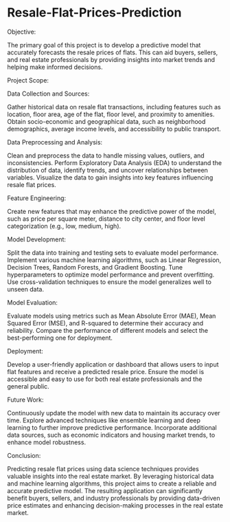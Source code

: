 # Resale-Flat-Prices-Prediction

Objective:

The primary goal of this project is to develop a predictive model that accurately forecasts the resale prices of flats. This can aid buyers, sellers, and real estate professionals by providing insights into market trends and helping make informed decisions.

Project Scope:

Data Collection and Sources:

Gather historical data on resale flat transactions, including features such as location, floor area, age of the flat, floor level, and proximity to amenities.
Obtain socio-economic and geographical data, such as neighborhood demographics, average income levels, and accessibility to public transport.

Data Preprocessing and Analysis:

Clean and preprocess the data to handle missing values, outliers, and inconsistencies.
Perform Exploratory Data Analysis (EDA) to understand the distribution of data, identify trends, and uncover relationships between variables.
Visualize the data to gain insights into key features influencing resale flat prices.

Feature Engineering:

Create new features that may enhance the predictive power of the model, such as price per square meter, distance to city center, and floor level categorization (e.g., low, medium, high).

Model Development:

Split the data into training and testing sets to evaluate model performance.
Implement various machine learning algorithms, such as Linear Regression, Decision Trees, Random Forests, and Gradient Boosting.
Tune hyperparameters to optimize model performance and prevent overfitting.
Use cross-validation techniques to ensure the model generalizes well to unseen data.

Model Evaluation:

Evaluate models using metrics such as Mean Absolute Error (MAE), Mean Squared Error (MSE), and R-squared to determine their accuracy and reliability.
Compare the performance of different models and select the best-performing one for deployment.

Deployment:

Develop a user-friendly application or dashboard that allows users to input flat features and receive a predicted resale price.
Ensure the model is accessible and easy to use for both real estate professionals and the general public.

Future Work:

Continuously update the model with new data to maintain its accuracy over time.
Explore advanced techniques like ensemble learning and deep learning to further improve predictive performance.
Incorporate additional data sources, such as economic indicators and housing market trends, to enhance model robustness.

Conclusion:

Predicting resale flat prices using data science techniques provides valuable insights into the real estate market. By leveraging historical data and machine learning algorithms, this project aims to create a reliable and accurate predictive model. The resulting application can significantly benefit buyers, sellers, and industry professionals by providing data-driven price estimates and enhancing decision-making processes in the real estate market.






